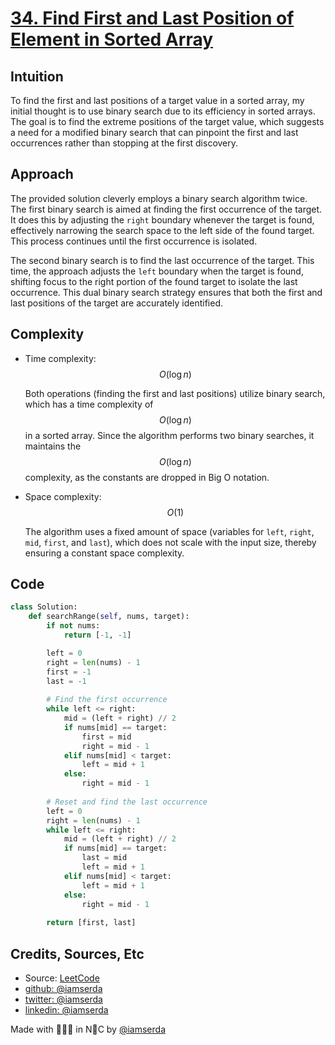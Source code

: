 # [34. Find First and Last Position of Element in Sorted Array](https://leetcode.com/problems/find-first-and-last-position-of-element-in-sorted-array/)

## Intuition

To find the first and last positions of a target value in a sorted array, my initial thought is to use binary search due to its efficiency in sorted arrays. The goal is to find the extreme positions of the target value, which suggests a need for a modified binary search that can pinpoint the first and last occurrences rather than stopping at the first discovery.

## Approach

The provided solution cleverly employs a binary search algorithm twice. The first binary search is aimed at finding the first occurrence of the target. It does this by adjusting the `right` boundary whenever the target is found, effectively narrowing the search space to the left side of the found target. This process continues until the first occurrence is isolated.

The second binary search is to find the last occurrence of the target. This time, the approach adjusts the `left` boundary when the target is found, shifting focus to the right portion of the found target to isolate the last occurrence. This dual binary search strategy ensures that both the first and last positions of the target are accurately identified.

## Complexity

- Time complexity: $$O(\log n)$$

  Both operations (finding the first and last positions) utilize binary search, which has a time complexity of $$O(\log n)$$ in a sorted array. Since the algorithm performs two binary searches, it maintains the $$O(\log n)$$ complexity, as the constants are dropped in Big O notation.

- Space complexity: $$O(1)$$

  The algorithm uses a fixed amount of space (variables for `left`, `right`, `mid`, `first`, and `last`), which does not scale with the input size, thereby ensuring a constant space complexity.

## Code

```python
class Solution:
    def searchRange(self, nums, target):
        if not nums:
            return [-1, -1]

        left = 0
        right = len(nums) - 1
        first = -1
        last = -1
        
        # Find the first occurrence
        while left <= right:
            mid = (left + right) // 2
            if nums[mid] == target:
                first = mid
                right = mid - 1
            elif nums[mid] < target:
                left = mid + 1
            else:
                right = mid - 1
        
        # Reset and find the last occurrence
        left = 0
        right = len(nums) - 1
        while left <= right:
            mid = (left + right) // 2
            if nums[mid] == target:
                last = mid
                left = mid + 1
            elif nums[mid] < target:
                left = mid + 1
            else:
                right = mid - 1
        
        return [first, last]
```

## Credits, Sources, Etc

- Source: [LeetCode](https://leetcode.com/problems/concatenation-of-array/description/)
- [github:  @iamserda](https://github.com/iamserda)
- [twitter: @iamserda](https://twitter.com/iamserda)
- [linkedin:    @iamserda](https://linkedin.com/in/iamserda)

Made with 🤍🫶🏿 in N🗽C by [@iamserda](https://www.twitter.com/iamserda)
